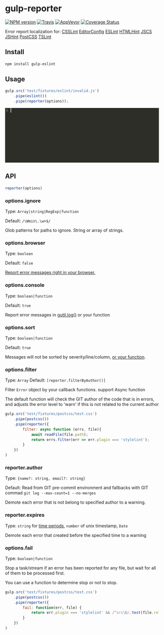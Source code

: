 gulp-reporter
======

[![NPM version](https://img.shields.io/npm/v/gulp-reporter.svg?style=flat-square)](https://www.npmjs.com/package/gulp-reporter)
[![Travis](https://img.shields.io/travis/gucong3000/gulp-reporter.svg?&label=Linux)](https://travis-ci.org/gucong3000/gulp-reporter)
[![AppVeyor](https://img.shields.io/appveyor/ci/gucong3000/gulp-reporter.svg?&label=Windows)](https://ci.appveyor.com/project/gucong3000/gulp-reporter)
[![Coverage Status](https://img.shields.io/coveralls/gucong3000/gulp-reporter.svg)](https://coveralls.io/r/gucong3000/gulp-reporter)

Error report localization for:
[CSSLint](https://github.com/lazd/gulp-csslint)
[EditorConfig](https://github.com/jedmao/eclint)
[ESLint](https://github.com/adametry/gulp-eslint)
[HTMLHint](https://github.com/bezoerb/gulp-htmlhint)
[JSCS](https://github.com/jscs-dev/gulp-jscs)
[JSHint](https://github.com/spalger/gulp-jshint)
[PostCSS](https://github.com/postcss/gulp-postcss)
[TSLint](https://github.com/panuhorsmalahti/gulp-tslint)

## Install

```bash
npm install gulp-eslint
```

## Usage

```js
gulp.src('test/fixtures/eslint/invalid.js')
	.pipe(eslint())
	.pipe(reporter(options));
```

![demo](demo.gif)

## API

```js
reporter(options)
```

### options.ignore

Type: `Array|string|RegExp|function`

Default: `/\Wmin\.\w+$/`

Glob patterns for paths to ignore. String or array of strings.

### options.browser

Type: `boolean`

Default: `false`

[Report error messages right in your browser.](http://postcss.github.io/postcss-browser-reporter/screenshot.png)

### options.console

Type: `boolean|function`

Default: `true`

Report error messages in [gutil.log()](https://github.com/gulpjs/gulp-util#logmsg) or your function

### options.sort

Type: `boolean|function`

Default: `true`

Messages will not be sorted by severity/line/column, [or your function](https://developer.mozilla.org/en/docs/Web/JavaScript/Reference/Global_Objects/Array/sort).

### options.filter

Type: `Array`
Default: `[reporter.filterByAuthor()]`

Filter `Error` object by your callback functions. support Async function

The default function will check the GIT author of the code that is in errors, and adjusts the error level to 'warn' if this is not related to the current author

```js
gulp.src('test/fixtures/postcss/test.css')
	.pipe(postcss())
	.pipe(reporter({
		filter: async function (errs, file){
			await readFile(file.path);
			return errs.filter(err => err.plugin === 'stylelint');
		}
	})
)
```

### reporter.author
Type: `{name?: string, email?: string}`

Default: Read from GIT pre-commit environment and fallbacks with GIT commad `git log --max-count=1 --no-merges`

Demote each error that is not belong to specified author to a warning.

### reporter.expires

Type: `string` for [time periods](https://www.npmjs.com/package/to-time#usage), `number` of unix timestamp, `Date`

Demote each error that created before the specified time to a warning

### options.fail

Type: `boolean|function`

Stop a task/stream if an error has been reported for any file, but wait for all of them to be processed first.

You can use a function to determine stop or not to stop.

```js
gulp.src('test/fixtures/postcss/test.css')
	.pipe(postcss())
	.pipe(reporter({
		fail: function(err, file) {
			return err.plugin === 'stylelint' && /^src\b/.test(file.relative);
		}
	})
)
```
